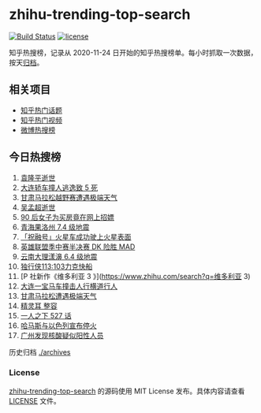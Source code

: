 # zhihu-trending-top-search

[![Build Status](https://github.com/justjavac/zhihu-trending-top-search/workflows/ci/badge.svg?branch=main)](https://github.com/justjavac/zhihu-trending-top-search/actions)
[![license](https://img.shields.io/github/license/justjavac/zhihu-trending-top-search)](https://github.com/justjavac/zhihu-trending-top-search/blob/main/LICENSE)

知乎热搜榜，记录从 2020-11-24 日开始的知乎热搜榜单。每小时抓取一次数据，按天[归档](./archives)。

## 相关项目

- [知乎热门话题](https://github.com/justjavac/zhihu-trending-hot-questions)
- [知乎热门视频](https://github.com/justjavac/zhihu-trending-hot-video)
- [微博热搜榜](https://github.com/justjavac/weibo-trending-hot-search)

## 今日热搜榜

<!-- BEGIN -->
<!-- 最后更新时间 Sun May 23 2021 20:09:29 GMT+0800 (China Standard Time) -->

1. [袁隆平逝世](https://www.zhihu.com/search?q=袁隆平)
2. [大连轿车撞人逃逸致 5 死](https://www.zhihu.com/search?q=大连车祸)
3. [甘肃马拉松越野赛遭遇极端天气](https://www.zhihu.com/search?q=甘肃马拉松)
4. [吴孟超逝世](https://www.zhihu.com/search?q=吴孟超)
5. [90 后女子为买房竟在网上招嫖](https://www.zhihu.com/search?q=杭州买房)
6. [青海果洛州 7.4 级地震](https://www.zhihu.com/search?q=青海地震)
7. [「祝融号」火星车成功驶上火星表面](https://www.zhihu.com/search?q=祝融号)
8. [英雄联盟季中赛半决赛 DK 险胜 MAD](https://www.zhihu.com/search?q=英雄联盟)
9. [云南大理漾濞 6.4 级地震](https://www.zhihu.com/search?q=云南地震)
10. [独行侠113:103力克快船](https://www.zhihu.com/search?q=独行侠)
11. [P 社新作《维多利亚 3 》](https://www.zhihu.com/search?q=维多利亚 3)
12. [大连一宝马车撞击人行横道行人](https://www.zhihu.com/search?q=大连车祸)
13. [甘肃马拉松遭遇极端天气](https://www.zhihu.com/search?q=甘肃马拉松)
14. [精灵耳 整容](https://www.zhihu.com/search?q=精灵耳)
15. [一人之下 527 话](https://www.zhihu.com/search?q=一人之下)
16. [哈马斯与以色列宣布停火](https://www.zhihu.com/search?q=以色列哈马斯)
17. [广州发现核酸疑似阳性人员](https://www.zhihu.com/search?q=广州核酸疑似阳性)

<!-- END -->

历史归档 [./archives](./archives)

### License

[zhihu-trending-top-search](https://github.com/justjavac/zhihu-trending-top-search)
的源码使用 MIT License 发布。具体内容请查看 [LICENSE](./LICENSE) 文件。
